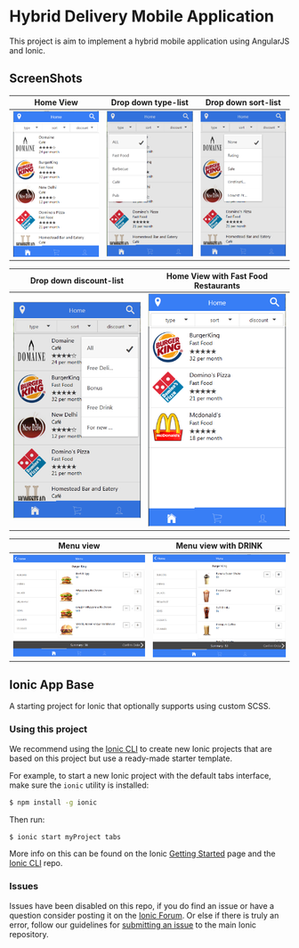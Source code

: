 # Hybrid Delivery Mobile Application

This project is aim to implement a hybrid mobile application using AngularJS and Ionic.

## ScreenShots

Home View | Drop down type-list | Drop down sort-list
:-------: | :-----------------: | :-----------------:
<img src="images/Home View.png" width="250"/> | <img src="images/Drop down type-list.png" width="250"/> | <img src="images/Drop down sort-list.png" width="250"/>

Drop down discount-list | Home View with Fast Food Restaurants
:---------------------: | :----------------------------------:
<img src="images/Drop down discount-list.png" width="250"/> | <img src="images/Home View with Fast Food Restaurants.png" width="250"/> 

Menu view | Menu view with DRINK
:-------: | :------------------:
<img src="images/Menu view.png" width="400"/> | <img src="images/Menu view with “DRINK”.png" width="400"/> 

## Ionic App Base

A starting project for Ionic that optionally supports using custom SCSS.

### Using this project

We recommend using the [Ionic CLI](https://github.com/driftyco/ionic-cli) to create new Ionic projects that are based on this project but use a ready-made starter template.

For example, to start a new Ionic project with the default tabs interface, make sure the `ionic` utility is installed:

```bash
$ npm install -g ionic
```

Then run:

```bash
$ ionic start myProject tabs
```

More info on this can be found on the Ionic [Getting Started](http://ionicframework.com/getting-started) page and the [Ionic CLI](https://github.com/driftyco/ionic-cli) repo.

### Issues
Issues have been disabled on this repo, if you do find an issue or have a question consider posting it on the [Ionic Forum](http://forum.ionicframework.com/).  Or else if there is truly an error, follow our guidelines for [submitting an issue](http://ionicframework.com/submit-issue/) to the main Ionic repository.

